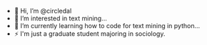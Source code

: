 - 👋 Hi, I’m @circledal
- 👀 I’m interested in text mining...
- 🌱 I’m currently learning how to code for text mining in python...
- ⚡ I'm just a graduate student majoring in sociology.
